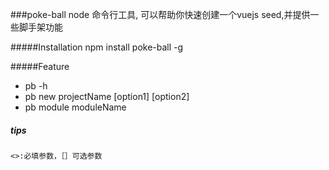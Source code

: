 ###poke-ball
	node 命令行工具, 可以帮助你快速创建一个vuejs seed,并提供一些脚手架功能


#####Installation
	npm install poke-ball -g

#####Feature
- pb -h
- pb new projectName [option1] [option2]
- pb module moduleName

##### tips
	<>:必填参数，［］可选参数
